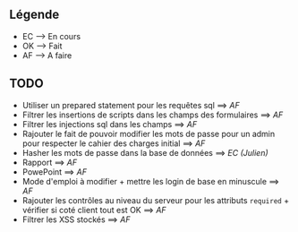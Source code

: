 ## Légende
- EC --> En cours
- OK --> Fait
- AF --> A faire

## TODO
* Utiliser un prepared statement pour les requêtes sql ==> *AF*
* Filtrer les insertions de scripts dans les champs des formulaires ==> *AF*
* Filtrer les injections sql dans les champs ==> *AF*
* Rajouter le fait de pouvoir modifier les mots de passe pour un admin pour respecter le cahier des charges initial ==> *AF*
* Hasher les mots de passe dans la base de données ==> *EC (Julien)*
* Rapport ==> *AF*
* PowePoint ==> *AF*
* Mode d'emploi à modifier + mettre les login de base en minuscule ==> *AF*
* Rajouter les contrôles au niveau du serveur pour les attributs `required` + vérifier si coté client tout est OK ==> *AF*
* Filtrer les XSS stockés ==> *AF*